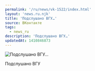 ```yaml
---
permalink: '/ru/news/vk-1522/index.html'
layout: 'news.ru.njk'
title: 'Подслушано ВГУ…'
source: ВКонтакте
tags:
  - news_ru
description: 'Подслушано ВГУ…'
updatedAt: 1410846873
---
```

![Подслушано ВГУ…](https://sun9-45.userapi.com/impf/5EwcmgOtqkoi9Pw8-59FiAXYGgnPmaWA-7KlLQ/wGG9KVy_8wE.jpg?size=712x114&quality=96&proxy=1&sign=a348eed17d368aebad4aaac3cf58ac3f&c_uniq_tag=aXzQzUXhfwGI7jVDccFpO8Qk2cTGEs2CEh3IqvwpEEI&type=album)

Подслушано ВГУ

